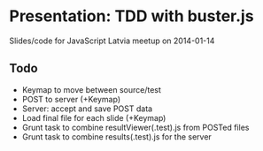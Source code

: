 # Presentation: TDD with buster.js

Slides/code for JavaScript Latvia meetup on 2014-01-14

## Todo
* Keymap to move between source/test
* POST to server (+Keymap)
* Server: accept and save POST data
* Load final file for each slide (+Keymap)
* Grunt task to combine resultViewer(.test).js from POSTed files
* Grunt task to combine results(.test).js for the server

